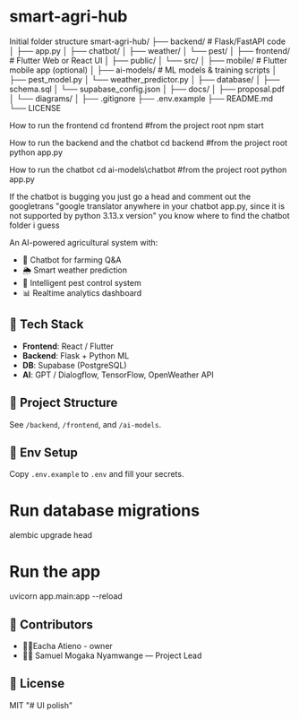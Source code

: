 # smart-agri-hub
Initial folder structure
smart-agri-hub/
├── backend/                  # Flask/FastAPI code
│   ├── app.py
│   ├── chatbot/
│   ├── weather/
│   └── pest/
│
├── frontend/                 # Flutter Web or React UI
│   ├── public/
│   └── src/
│
├── mobile/                   # Flutter mobile app (optional)
│
├── ai-models/                # ML models & training scripts
│   ├── pest_model.py
│   └── weather_predictor.py
│
├── database/
│   ├── schema.sql
│   └── supabase_config.json
│
├── docs/
│   ├── proposal.pdf
│   └── diagrams/
│
├── .gitignore
├── .env.example
├── README.md
└── LICENSE


How to run the frontend
cd frontend #from the project root
npm start

How to run the backend and the chatbot
cd backend #from the project root
python app.py

How to run the chatbot
cd ai-models\chatbot  #from the project root
python app.py

If the chatbot is bugging you just go a head and comment out the googletrans "google translator anywhere in your chatbot app.py, since it is not supported by python 3.13.x version"
you know where to find the chatbot folder i guess

An AI-powered agricultural system with:
- 🤖 Chatbot for farming Q&A
- 🌦️ Smart weather prediction
- 🐛 Intelligent pest control system
- 📊 Realtime analytics dashboard

## 🔧 Tech Stack
- **Frontend**: React / Flutter
- **Backend**: Flask + Python ML
- **DB**: Supabase (PostgreSQL)
- **AI**: GPT / Dialogflow, TensorFlow, OpenWeather API

## 🚧 Project Structure
See `/backend`, `/frontend`, and `/ai-models`.

## 🔐 Env Setup
Copy `.env.example` to `.env` and fill your secrets.


# Run database migrations
alembic upgrade head

# Run the app
uvicorn app.main:app --reload


## 🙌 Contributors
- 🙍‍♀️Eacha Atieno - owner
- 👨‍🌾 Samuel Mogaka Nyamwange — Project Lead


## 📄 License
MIT
"# UI polish" 

